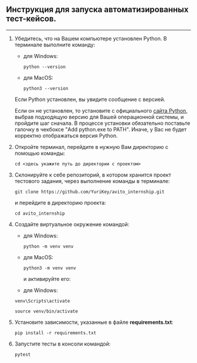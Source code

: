 ## Инструкция для запуска автоматизированных тест-кейсов.

---

1.  Убедитесь, что на Вашем компьютере установлен Python. В терминале выполните команду:
    
    *   для Windows:
        
        ```plaintext
        python --version
        ```
        
    *   для MacOS:
        
        ```plaintext
        python3 --version
        ```

    Если Python установлен, вы увидите сообщение с версией.
    
    Если он не установлен, то установите с официального [сайта Python](https://www.python.org/downloads/), выбрав подходящую версию для Вашей операционной системы, и пройдите шаг сначала. В процессе установки обязательно поставьте галочку в чекбоксе "Add python.exe to PATH". Иначе, у Вас не будет корректно отображаться версия Python.

    
2.  Откройте терминал, перейдите в нужную Вам директорию с помощью команды:
    
    ```plaintext
    cd <здесь укажите путь до директории с проектом>
    ```
    
3.  Склонируйте к себе репозиторий, в котором хранится проект тестового задания, через выполнение команды в терминале:
    
    ```plaintext
    git clone https://github.com/YuriKey/avito_internship.git
    ```
    
    и перейдите в директорию проекта:
    
    ```plaintext
    cd avito_internship
    ```
    
4.  Создайте виртуальное окружение командой:
    
    *   для Windows:
        
        ```plaintext
        python -m venv venv
        ```
        
    *   для MacOS:
        
        ```plaintext
        python3 -m venv venv
        ```
        
        и активируйте его:
        
    *   для Windows:
    
    ```plaintext
    venv\Scripts\activate
    ```
    
    ```plaintext
    source venv/bin/activate
    ```
    
5.  Установите зависимости, указанные в файле **requirements.txt**:
    
    ```plaintext
    pip install -r requirements.txt
    ```
    
6.  Запустите тесты в консоли командой:
    
    ```python
    pytest
    ```